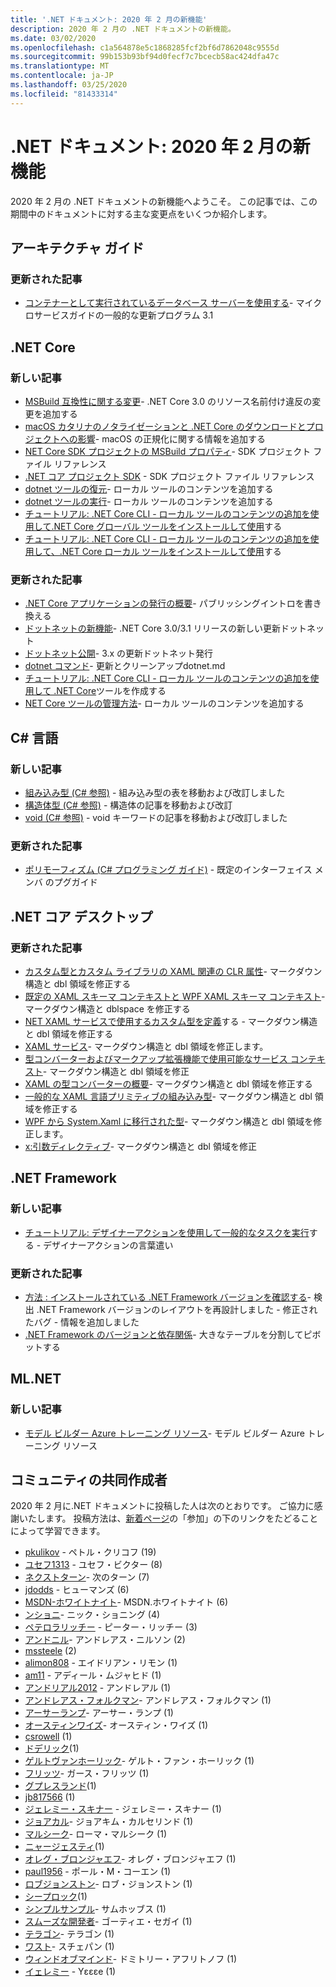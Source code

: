 ```yaml
---
title: '.NET ドキュメント: 2020 年 2 月の新機能'
description: 2020 年 2 月の .NET ドキュメントの新機能。
ms.date: 03/02/2020
ms.openlocfilehash: c1a564878e5c1868285fcf2bf6d7862048c9555d
ms.sourcegitcommit: 99b153b93bf94d0fecf7c7bcecb58ac424dfa47c
ms.translationtype: MT
ms.contentlocale: ja-JP
ms.lasthandoff: 03/25/2020
ms.locfileid: "81433314"
---
```

# <a name="net-docs-whats-new-for-february-2020"></a>.NET ドキュメント: 2020 年 2 月の新機能

2020 年 2 月の .NET ドキュメントの新機能へようこそ。 この記事では、この期間中のドキュメントに対する主な変更点をいくつか紹介します。

## <a name="architecture-guides"></a>アーキテクチャ ガイド

### <a name="updated-articles"></a>更新された記事

- [コンテナーとして実行されているデータベース サーバーを使用する](../architecture/microservices/multi-container-microservice-net-applications/database-server-container.md)- マイクロサービスガイドの一般的な更新プログラム 3.1

## <a name="net-core"></a>.NET Core

### <a name="new-articles"></a>新しい記事

- [MSBuild 互換性に関する変更](../core/compatibility/msbuild.md)- .NET Core 3.0 のリソース名前付け違反の変更を追加する
- [macOS カタリナのノタライゼーションと .NET Core のダウンロードとプロジェクトへの影響](../core/install/macos-notarization-issues.md)- macOS の正規化に関する情報を追加する
- [NET Core SDK プロジェクトの MSBuild プロパティ](../core/project-sdk/msbuild-props.md)- SDK プロジェクト ファイル リファレンス
- [.NET コア プロジェクト SDK](../core/project-sdk/overview.md) - SDK プロジェクト ファイル リファレンス
- [dotnet ツールの復元](../core/tools/dotnet-tool-restore.md)- ローカル ツールのコンテンツを追加する
- [dotnet ツールの実行](../core/tools/dotnet-tool-run.md)- ローカル ツールのコンテンツを追加する
- [チュートリアル: .NET Core CLI - ローカル ツールのコンテンツの追加を使用して.NET Core グローバル ツールをインストールして使用](../core/tools/global-tools-how-to-use.md)する
- [チュートリアル: .NET Core CLI - ローカル ツールのコンテンツの追加を使用して、.NET Core ローカル ツールをインストールして使用](../core/tools/local-tools-how-to-use.md)する

### <a name="updated-articles"></a>更新された記事

- [.NET Core アプリケーションの発行の概要](../core/deploying/index.md)- パブリッシングイントロを書き換える
- [ドットネットの新機能](../core/tools/dotnet-new.md)- .NET Core 3.0/3.1 リリースの新しい更新ドットネット
- [ドットネット公開](../core/tools/dotnet-publish.md)- 3.x の更新ドットネット発行
- [dotnet コマンド](../core/tools/dotnet.md)- 更新とクリーンアップdotnet.md
- [チュートリアル: .NET Core CLI - ローカル ツールのコンテンツの追加を使用して .NET Core](../core/tools/global-tools-how-to-create.md)ツールを作成する
- [NET Core ツールの管理方法](../core/tools/global-tools.md)- ローカル ツールのコンテンツを追加する

## <a name="c-language"></a>C# 言語

### <a name="new-articles"></a>新しい記事

- [組み込み型 (C# 参照)](../csharp/language-reference/builtin-types/built-in-types.md) - 組み込み型の表を移動および改訂しました
- [構造体型 (C# 参照)](../csharp/language-reference/builtin-types/struct.md) - 構造体の記事を移動および改訂
- [void (C# 参照)](../csharp/language-reference/builtin-types/void.md) - void キーワードの記事を移動および改訂しました

### <a name="updated-articles"></a>更新された記事

- [ポリモーフィズム (C# プログラミング ガイド)](../csharp/programming-guide/classes-and-structs/polymorphism.md) - 既定のインターフェイス メンバ のプグガイド

## <a name="net-core-desktop"></a>.NET コア デスクトップ

### <a name="updated-articles"></a>更新された記事

- [カスタム型とカスタム ライブラリの XAML 関連の CLR 属性](../desktop-wpf/xaml-services/clr-attributes-with-custom-types-and-libraries.md)- マークダウン構造と dbl 領域を修正する
- [既定の XAML スキーマ コンテキストと WPF XAML スキーマ コンテキスト](../desktop-wpf/xaml-services/default-schema-context.md)- マークダウン構造と dblspace を修正する
- [NET XAML サービスで使用するカスタム型を定義](../desktop-wpf/xaml-services/define-custom-types.md)する - マークダウン構造と dbl 領域を修正する
- [XAML サービス](../desktop-wpf/xaml-services/index.md)- マークダウン構造と dbl 領域を修正します。
- [型コンバーターおよびマークアップ拡張機能で使用可能なサービス コンテキスト](../desktop-wpf/xaml-services/service-contexts-with-type-converters-and-markup-extensions.md)- マークダウン構造と dbl 領域を修正
- [XAML の型コンバーターの概要](../desktop-wpf/xaml-services/type-converters-overview.md)- マークダウン構造と dbl 領域を修正する
- [一般的な XAML 言語プリミティブの組み込み型](../desktop-wpf/xaml-services/types-for-primitives.md)- マークダウン構造と dbl 領域を修正する
- [WPF から System.Xaml に移行された型](../framework/wpf/advanced/types-migrated-from-wpf-to-system.md)- マークダウン構造と dbl 領域を修正します。
- [x:引数ディレクティブ](../desktop-wpf/xaml-services/xarguments-directive.md)- マークダウン構造と dbl 領域を修正

## <a name="net-framework"></a>.NET Framework

### <a name="new-articles"></a>新しい記事

- [チュートリアル: デザイナーアクションを使用して一般的なタスクを実行](../framework/winforms/controls/perform-common-tasks-design-actions.md)する - デザイナーアクションの言葉遣い

### <a name="updated-articles"></a>更新された記事

- [方法 : インストールされている .NET Framework バージョンを確認する](../framework/migration-guide/how-to-determine-which-versions-are-installed.md)- 検出 .NET Framework バージョンのレイアウトを再設計しました - 修正されたバグ - 情報を追加しました
- [.NET Framework のバージョンと依存関係](../framework/migration-guide/versions-and-dependencies.md)- 大きなテーブルを分割してピボットする

## <a name="mlnet"></a>ML.NET

### <a name="new-articles"></a>新しい記事

- [モデル ビルダー Azure トレーニング リソース](../machine-learning/resources/azure-training-concepts-model-builder.md)- モデル ビルダー Azure トレーニング リソース

## <a name="community-contributors"></a>コミュニティの共同作成者

2020 年 2 月に.NET ドキュメントに投稿した人は次のとおりです。 ご協力に感謝いたします。 投稿方法は、[新着ページ](index.yml)の「参加」の下のリンクをたどることによって学習できます。

- [pkulikov](https://github.com/pkulikov) - ペトル・クリコフ (19)
- [ユセフ1313](https://github.com/Youssef1313) - ユセフ・ビクター (8)
- [ネクストターン](https://github.com/NextTurn)- 次のターン (7)
- [jdodds](https://github.com/jdodds) - ヒューマンズ (6)
- [MSDN-ホワイトナイト](https://github.com/MSDN-WhiteKnight)- MSDN.ホワイトナイト (6)
- [ンショニ](https://github.com/nschonni)- ニック・ショニング (4)
- [ペテロラリッチー](https://github.com/peteraritchie) - ピーター・リッチー (3)
- [アンドニル](https://github.com/andnil)- アンドレアス・ニルソン (2)
- [mssteele](https://github.com/mssteele) (2)
- [alimon808](https://github.com/alimon808) - エイドリアン・リモン (1)
- [am11](https://github.com/am11) - アディール・ムジャヒド (1)
- [アンドリアル2012](https://github.com/andrealu2012) - アンドレアル (1)
- [アンドレアス・フォルクマン](https://github.com/AndreasVolkmann)- アンドレアス・フォルクマン (1)
- [アーサーランプ](https://github.com/arthurrump)- アーサー・ランプ (1)
- [オースティンワイズ](https://github.com/AustinWise)- オースティン・ワイズ (1)
- [csrowell](https://github.com/csrowell) (1)
- [ドデリック](https://github.com/doterik)(1)
- [ゲルトヴァンホーリック](https://github.com/GeertvanHorrik)- ゲルト・ファン・ホーリック (1)
- [フリッツ](https://github.com/gfritz)- ガース・フリッツ (1)
- [グプレスランド](https://github.com/gpresland)(1)
- [jb817566](https://github.com/jb817566) (1)
- [ジェレミー・スキナー](https://github.com/JeremySkinner) - ジェレミー・スキナー (1)
- [ジョアカル](https://github.com/joacar)- ジョアキム・カルセリンド (1)
- [マルシーク](https://github.com/Marusyk)- ローマ・マルシーク (1)
- [ニャージェスティ](https://github.com/meowjesty)(1)
- [オレグ・ブロンジャエフ](https://github.com/oleg-bronzhaiev)- オレグ・ブロンジャエフ (1)
- [paul1956](https://github.com/paul1956) - ポール・M・コーエン (1)
- [ロブジョンストン](https://github.com/RobJohnston)- ロブ・ジョンストン (1)
- [シープロック](https://github.com/SheepRock)(1)
- [シンプルサンプル](https://github.com/SimpleSamples)- サムホッブス (1)
- [スムーズな開発者](https://github.com/smoothdeveloper)- ゴーティエ・セガイ (1)
- [テラゴン](https://github.com/Theraggon)- テラゴン (1)
- [ワスト](https://github.com/wast)- スチェパン (1)
- [ウィンドオブマインド](https://github.com/WindOfMind)- ドミトリー・アフリトノフ (1)
- [イェレミー](https://github.com/yeremee) - Yεεεe (1)

